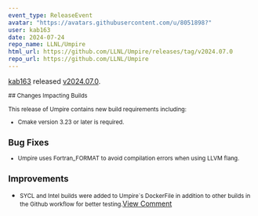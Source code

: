 ```yaml
---
event_type: ReleaseEvent
avatar: "https://avatars.githubusercontent.com/u/8051898?"
user: kab163
date: 2024-07-24
repo_name: LLNL/Umpire
html_url: https://github.com/LLNL/Umpire/releases/tag/v2024.07.0
repo_url: https://github.com/LLNL/Umpire
---
```


<a href='https://github.com/kab163' target='_blank'>kab163</a> released <a href='https://github.com/LLNL/Umpire/releases/tag/v2024.07.0' target='_blank'>v2024.07.0</a>.

<small>## Changes Impacting Builds

This release of Umpire contains new build requirements including:

- Cmake version 3.23 or later is required.

## Bug Fixes

- Umpire uses Fortran_FORMAT to avoid compilation errors when using LLVM flang.

## Improvements

- SYCL and Intel builds were added to Umpire`s DockerFile in addition to other builds in the Github workflow for better testing.</small><a href='https://github.com/LLNL/Umpire/releases/tag/v2024.07.0' target='_blank'>View Comment</a>